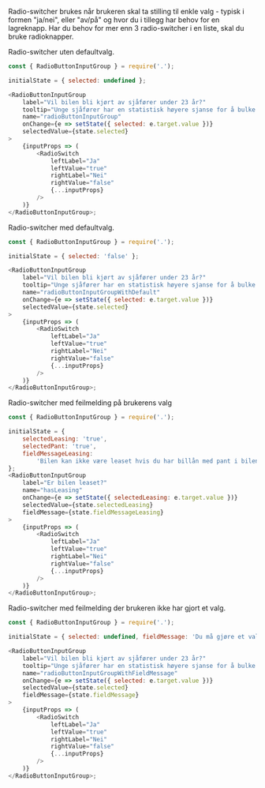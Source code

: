 Radio-switcher brukes når brukeren skal ta stilling til enkle valg - typisk i formen "ja/nei", eller "av/på" og hvor du i tillegg har behov for en lagreknapp. Har du behov for mer enn 3 radio-switcher i en liste, skal du bruke radioknapper.

Radio-switcher uten defaultvalg.

```js
const { RadioButtonInputGroup } = require('.');

initialState = { selected: undefined };

<RadioButtonInputGroup
    label="Vil bilen bli kjørt av sjåfører under 23 år?"
    tooltip="Unge sjåfører har en statistisk høyere sjanse for å bulke bilen."
    name="radioButtonInputGroup"
    onChange={e => setState({ selected: e.target.value })}
    selectedValue={state.selected}
>
    {inputProps => (
        <RadioSwitch
            leftLabel="Ja"
            leftValue="true"
            rightLabel="Nei"
            rightValue="false"
            {...inputProps}
        />
    )}
</RadioButtonInputGroup>;
```

Radio-switcher med defaultvalg.

```js
const { RadioButtonInputGroup } = require('.');

initialState = { selected: 'false' };

<RadioButtonInputGroup
    label="Vil bilen bli kjørt av sjåfører under 23 år?"
    tooltip="Unge sjåfører har en statistisk høyere sjanse for å bulke bilen."
    name="radioButtonInputGroupWithDefault"
    onChange={e => setState({ selected: e.target.value })}
    selectedValue={state.selected}
>
    {inputProps => (
        <RadioSwitch
            leftLabel="Ja"
            leftValue="true"
            rightLabel="Nei"
            rightValue="false"
            {...inputProps}
        />
    )}
</RadioButtonInputGroup>;
```

Radio-switcher med feilmelding på brukerens valg

```js
const { RadioButtonInputGroup } = require('.');

initialState = {
    selectedLeasing: 'true',
    selectedPant: 'true',
    fieldMessageLeasing:
        'Bilen kan ikke være leaset hvis du har billån med pant i bilen.',
};
<RadioButtonInputGroup
    label="Er bilen leaset?"
    name="hasLeasing"
    onChange={e => setState({ selectedLeasing: e.target.value })}
    selectedValue={state.selectedLeasing}
    fieldMessage={state.fieldMessageLeasing}
>
    {inputProps => (
        <RadioSwitch
            leftLabel="Ja"
            leftValue="true"
            rightLabel="Nei"
            rightValue="false"
            {...inputProps}
        />
    )}
</RadioButtonInputGroup>;
```

Radio-switcher med feilmelding der brukeren ikke har gjort et valg.

```js
const { RadioButtonInputGroup } = require('.');

initialState = { selected: undefined, fieldMessage: 'Du må gjøre et valg' };

<RadioButtonInputGroup
    label="Vil bilen bli kjørt av sjåfører under 23 år?"
    tooltip="Unge sjåfører har en statistisk høyere sjanse for å bulke bilen."
    name="radioButtonInputGroupWithFieldMessage"
    onChange={e => setState({ selected: e.target.value })}
    selectedValue={state.selected}
    fieldMessage={state.fieldMessage}
>
    {inputProps => (
        <RadioSwitch
            leftLabel="Ja"
            leftValue="true"
            rightLabel="Nei"
            rightValue="false"
            {...inputProps}
        />
    )}
</RadioButtonInputGroup>;
```
